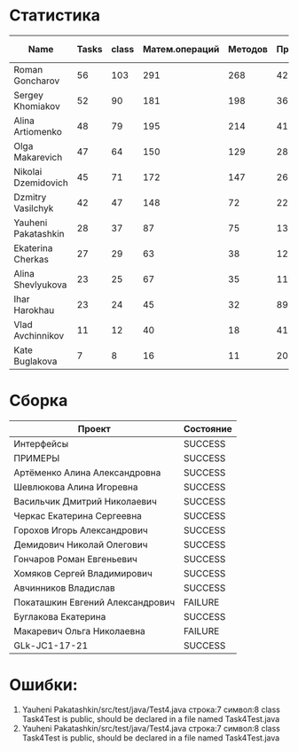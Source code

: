# Статистика

| Name | Tasks | class | Матем.операций | Методов | Присваиваний | анон.класов | внутр.класов | констант | логирование | лямбды | переменных | перхватов исключений | приват. методов | приват. полей | сравнений | циклов |
| --- | --- | --- | --- | --- | --- | --- | --- | --- | --- | --- | --- | --- | --- | --- | --- | --- |
| Roman Goncharov | 56 | 103 | 291 | 268 | 420 | 0 | 1 | 16 | 0 | 1 | 319 | 16 | 6 | 40 | 67 | 63 |
| Sergey Khomiakov | 52 | 90 | 181 | 198 | 368 | 0 | 1 | 13 | 0 | 2 | 270 | 17 | 4 | 29 | 41 | 51 |
| Alina Artiomenko | 48 | 79 | 195 | 214 | 417 | 0 | 1 | 2 | 0 | 1 | 323 | 31 | 8 | 29 | 56 | 67 |
| Olga Makarevich | 47 | 64 | 150 | 129 | 288 | 0 | 3 | 1 | 0 | 0 | 232 | 6 | 1 | 14 | 78 | 30 |
| Nikolai Dzemidovich | 45 | 71 | 172 | 147 | 268 | 0 | 1 | 2 | 0 | 1 | 209 | 4 | 1 | 17 | 56 | 39 |
| Dzmitry Vasilchyk | 42 | 47 | 148 | 72 | 228 | 0 | 0 | 0 | 0 | 0 | 184 | 0 | 12 | 2 | 31 | 38 |
| Yauheni Pakatashkin | 28 | 37 | 87 | 75 | 138 | 0 | 0 | 1 | 0 | 0 | 106 | 1 | 8 | 7 | 41 | 31 |
| Ekaterina Cherkas | 27 | 29 | 63 | 38 | 121 | 0 | 0 | 0 | 0 | 0 | 95 | 0 | 2 | 3 | 14 | 22 |
| Alina Shevlyukova | 23 | 25 | 67 | 35 | 116 | 0 | 1 | 0 | 0 | 1 | 99 | 0 | 0 | 1 | 7 | 24 |
| Ihar Harokhau | 23 | 24 | 45 | 32 | 89 | 0 | 0 | 0 | 0 | 0 | 74 | 0 | 0 | 0 | 6 | 14 |
| Vlad Avchinnikov | 11 | 12 | 40 | 18 | 41 | 0 | 0 | 0 | 0 | 0 | 37 | 0 | 0 | 0 | 24 | 1 |
| Kate Buglakova | 7 | 8 | 16 | 11 | 20 | 0 | 0 | 0 | 0 | 0 | 19 | 0 | 1 | 0 | 1 | 1 |


# Сборка

| Проект | Состояние |
| --- | --- |
| Интерфейсы  | SUCCESS |
| ПРИМЕРЫ  | SUCCESS |
| Артёменко Алина Александровна  | SUCCESS |
| Шевлюкова Алина Игоревна  | SUCCESS |
| Васильчик Дмитрий Николаевич  | SUCCESS |
| Черкас Екатерина Сергеевна  | SUCCESS |
| Горохов Игорь Александрович  | SUCCESS |
| Демидович Николай Олегович  | SUCCESS |
| Гончаров Роман Евгеньевич  | SUCCESS |
| Хомяков Сергей Владимирович  | SUCCESS |
| Авчинников Владислав  | SUCCESS |
| Покаташкин Евгений Александрович  | FAILURE |
| Буглакова Екатерина  | SUCCESS |
| Макаревич Ольга Николаевна  | FAILURE |
| GLk-JC1-17-21  | SUCCESS |


# Ошибки:

1. Yauheni Pakatashkin/src/test/java/Test4.java строка:7 символ:8 class Task4Test is public, should be declared in a file named Task4Test.java
1. Yauheni Pakatashkin/src/test/java/Test4.java строка:7 символ:8 class Task4Test is public, should be declared in a file named Task4Test.java
